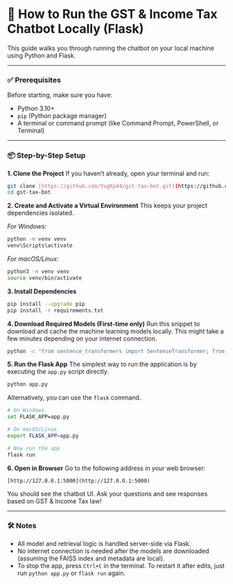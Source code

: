 # 🧾 How to Run the GST & Income Tax Chatbot Locally (Flask)
This guide walks you through running the chatbot on your local machine using Python and Flask.

---
### ✅ Prerequisites
Before starting, make sure you have:

- Python 3.10+
- `pip` (Python package manager)
- A terminal or command prompt (like Command Prompt, PowerShell, or Terminal)

---
### 📦 Step-by-Step Setup

**1. Clone the Project**
If you haven’t already, open your terminal and run:
```bash
git clone [https://github.com/YugKp44/gst-tax-bot.git](https://github.com/YugKp44/gst-tax-bot.git)
cd gst-tax-bot
```

**2. Create and Activate a Virtual Environment**
This keeps your project dependencies isolated.

*For Windows:*
```bash
python -m venv venv
venv\Scripts\activate
```

*For macOS/Linux:*
```bash
python3 -m venv venv
source venv/bin/activate
```

**3. Install Dependencies**
```bash
pip install --upgrade pip
pip install -r requirements.txt
```

**4. Download Required Models (First-time only)**
Run this snippet to download and cache the machine learning models locally. This might take a few minutes depending on your internet connection.
```bash
python -c "from sentence_transformers import SentenceTransformer; from transformers import AutoTokenizer, AutoModelForSeq2SeqLM; print('Downloading embedding model...'); SentenceTransformer('all-MiniLM-L6-v2'); print('Downloading generation model...'); AutoTokenizer.from_pretrained('google/flan-t5-base'); AutoModelForSeq2SeqLM.from_pretrained('google/flan-t5-base'); print('All models downloaded.')"
```

**5. Run the Flask App**
The simplest way to run the application is by executing the `app.py` script directly.
```bash
python app.py
```
Alternatively, you can use the `flask` command.
```bash
# On Windows
set FLASK_APP=app.py

# On macOS/Linux
export FLASK_APP=app.py

# Now run the app
flask run
```

**6. Open in Browser**
Go to the following address in your web browser:
```
[http://127.0.0.1:5000](http://127.0.0.1:5000)
```
You should see the chatbot UI. Ask your questions and see responses based on GST & Income Tax law!

---
### 🛠️ Notes
- All model and retrieval logic is handled server-side via Flask.
- No internet connection is needed after the models are downloaded (assuming the FAISS index and metadata are local).
- To stop the app, press `Ctrl+C` in the terminal. To restart it after edits, just run `python app.py` or `flask run` again.

